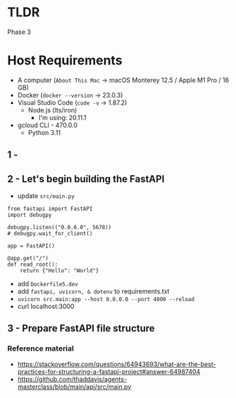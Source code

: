 # TLDR
Phase 3

# Host Requirements
- A computer (`About This Mac` -> macOS Monterey 12.5 / Apple M1 Pro / 16 GB)
- Docker (`docker --version` -> 23.0.3)
- Visual Studio Code (`code -v` -> 1.87.2)
    - Node.js (lts/iron)
        - I'm using: 20.11.1
- gcloud CLI - 470.0.0
    - Python 3.11

## 1 - 

## 2 - Let's begin building the FastAPI
- update `src/main.py`
```
from fastapi import FastAPI
import debugpy

debugpy.listen(("0.0.0.0", 5678))
# debugpy.wait_for_client()

app = FastAPI()

@app.get("/")
def read_root():
    return {"Hello": "World"}
```
- add `Dockerfile5.dev`
- add `fastapi, uvicorn, & dotenv` to requirements.txt
- `uvicorn src.main:app --host 0.0.0.0 --port 4000 --reload`
- curl localhost:3000

## 3 - Prepare FastAPI file structure


### Reference material

- https://stackoverflow.com/questions/64943693/what-are-the-best-practices-for-structuring-a-fastapi-project#answer-64987404
- https://github.com/thaddavis/agents-masterclass/blob/main/api/src/main.py